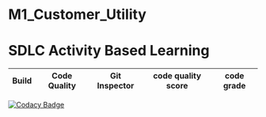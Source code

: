 # M1_Customer_Utility

# SDLC Activity Based Learning
Build | Code Quality | Git Inspector | code quality score | code grade |
|---------|------------|-------------|--------------------|------------
[![Codacy Badge](https://app.codacy.com/project/badge/Grade/d5100d81accc419d8e9f556658462e6c)](https://www.codacy.com/gh/bharathdevarinti/M1_Customer_Application/dashboard?utm_source=github.com&amp;utm_medium=referral&amp;utm_content=bharathdevarinti/M1_Customer_Application&amp;utm_campaign=Badge_Grade)